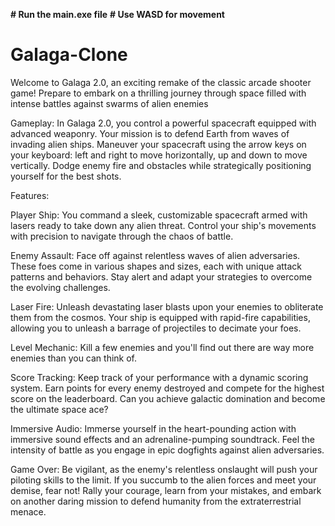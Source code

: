 **# Run the main.exe file**
**# Use WASD for movement**

# Galaga-Clone
Welcome to Galaga 2.0, an exciting remake of the classic arcade shooter game! Prepare to embark on a thrilling journey through space filled with intense battles against swarms of alien enemies
 
Gameplay:
In Galaga 2.0, you control a powerful spacecraft equipped with advanced weaponry. Your mission is to defend Earth from waves of invading alien ships. Maneuver your spacecraft using the arrow keys on your keyboard: left and right to move horizontally, up and down to move vertically. Dodge enemy fire and obstacles while strategically positioning yourself for the best shots.

Features:

Player Ship: You command a sleek, customizable spacecraft armed with lasers ready to take down any alien threat. Control your ship's movements with precision to navigate through the chaos of battle.

Enemy Assault: Face off against relentless waves of alien adversaries. These foes come in various shapes and sizes, each with unique attack patterns and behaviors. Stay alert and adapt your strategies to overcome the evolving challenges.

Laser Fire: Unleash devastating laser blasts upon your enemies to obliterate them from the cosmos. Your ship is equipped with rapid-fire capabilities, allowing you to unleash a barrage of projectiles to decimate your foes.

Level Mechanic: Kill a few enemies and you'll find out there are way more enemies than you can think of.

Score Tracking: Keep track of your performance with a dynamic scoring system. Earn points for every enemy destroyed and compete for the highest score on the leaderboard. Can you achieve galactic domination and become the ultimate space ace?

Immersive Audio: Immerse yourself in the heart-pounding action with immersive sound effects and an adrenaline-pumping soundtrack. Feel the intensity of battle as you engage in epic dogfights against alien adversaries.

Game Over:
Be vigilant, as the enemy's relentless onslaught will push your piloting skills to the limit. If you succumb to the alien forces and meet your demise, fear not! Rally your courage, learn from your mistakes, and embark on another daring mission to defend humanity from the extraterrestrial menace.
